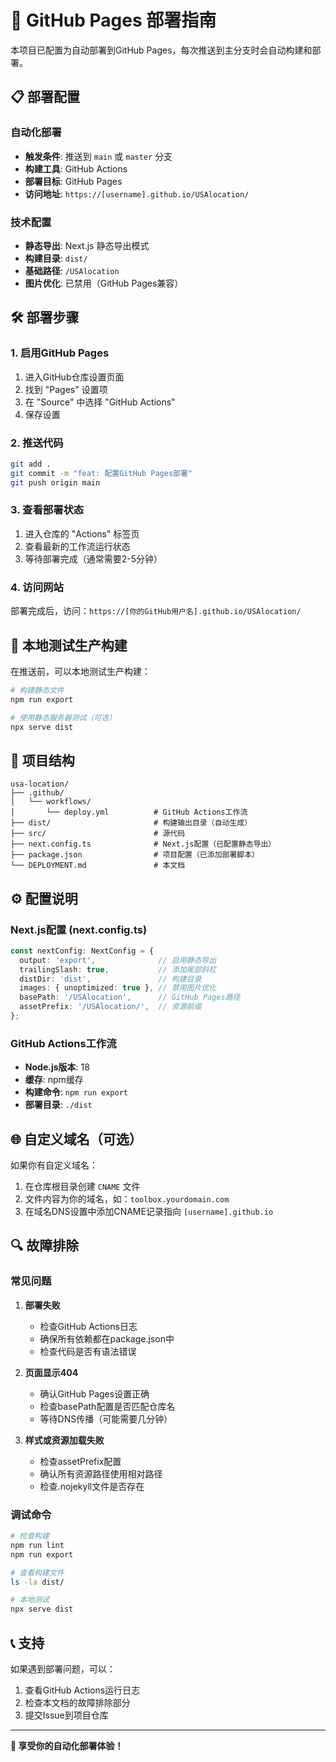 # 🚀 GitHub Pages 部署指南

本项目已配置为自动部署到GitHub Pages，每次推送到主分支时会自动构建和部署。

## 📋 部署配置

### 自动化部署
- **触发条件**: 推送到 `main` 或 `master` 分支
- **构建工具**: GitHub Actions
- **部署目标**: GitHub Pages
- **访问地址**: `https://[username].github.io/USAlocation/`

### 技术配置
- **静态导出**: Next.js 静态导出模式
- **构建目录**: `dist/`
- **基础路径**: `/USAlocation`
- **图片优化**: 已禁用（GitHub Pages兼容）

## 🛠️ 部署步骤

### 1. 启用GitHub Pages
1. 进入GitHub仓库设置页面
2. 找到 "Pages" 设置项
3. 在 "Source" 中选择 "GitHub Actions"
4. 保存设置

### 2. 推送代码
```bash
git add .
git commit -m "feat: 配置GitHub Pages部署"
git push origin main
```

### 3. 查看部署状态
1. 进入仓库的 "Actions" 标签页
2. 查看最新的工作流运行状态
3. 等待部署完成（通常需要2-5分钟）

### 4. 访问网站
部署完成后，访问：`https://[你的GitHub用户名].github.io/USAlocation/`

## 🔧 本地测试生产构建

在推送前，可以本地测试生产构建：

```bash
# 构建静态文件
npm run export

# 使用静态服务器测试（可选）
npx serve dist
```

## 📁 项目结构

```
usa-location/
├── .github/
│   └── workflows/
│       └── deploy.yml          # GitHub Actions工作流
├── dist/                       # 构建输出目录（自动生成）
├── src/                        # 源代码
├── next.config.ts              # Next.js配置（已配置静态导出）
├── package.json                # 项目配置（已添加部署脚本）
└── DEPLOYMENT.md               # 本文档
```

## ⚙️ 配置说明

### Next.js配置 (next.config.ts)
```typescript
const nextConfig: NextConfig = {
  output: 'export',              // 启用静态导出
  trailingSlash: true,           // 添加尾部斜杠
  distDir: 'dist',               // 构建目录
  images: { unoptimized: true }, // 禁用图片优化
  basePath: '/USAlocation',      // GitHub Pages路径
  assetPrefix: '/USAlocation/',  // 资源前缀
};
```

### GitHub Actions工作流
- **Node.js版本**: 18
- **缓存**: npm缓存
- **构建命令**: `npm run export`
- **部署目录**: `./dist`

## 🌐 自定义域名（可选）

如果你有自定义域名：

1. 在仓库根目录创建 `CNAME` 文件
2. 文件内容为你的域名，如：`toolbox.yourdomain.com`
3. 在域名DNS设置中添加CNAME记录指向 `[username].github.io`

## 🔍 故障排除

### 常见问题

1. **部署失败**
   - 检查GitHub Actions日志
   - 确保所有依赖都在package.json中
   - 检查代码是否有语法错误

2. **页面显示404**
   - 确认GitHub Pages设置正确
   - 检查basePath配置是否匹配仓库名
   - 等待DNS传播（可能需要几分钟）

3. **样式或资源加载失败**
   - 检查assetPrefix配置
   - 确认所有资源路径使用相对路径
   - 检查.nojekyll文件是否存在

### 调试命令

```bash
# 检查构建
npm run lint
npm run export

# 查看构建文件
ls -la dist/

# 本地测试
npx serve dist
```

## 📞 支持

如果遇到部署问题，可以：
1. 查看GitHub Actions运行日志
2. 检查本文档的故障排除部分
3. 提交Issue到项目仓库

---

**🎉 享受你的自动化部署体验！**
